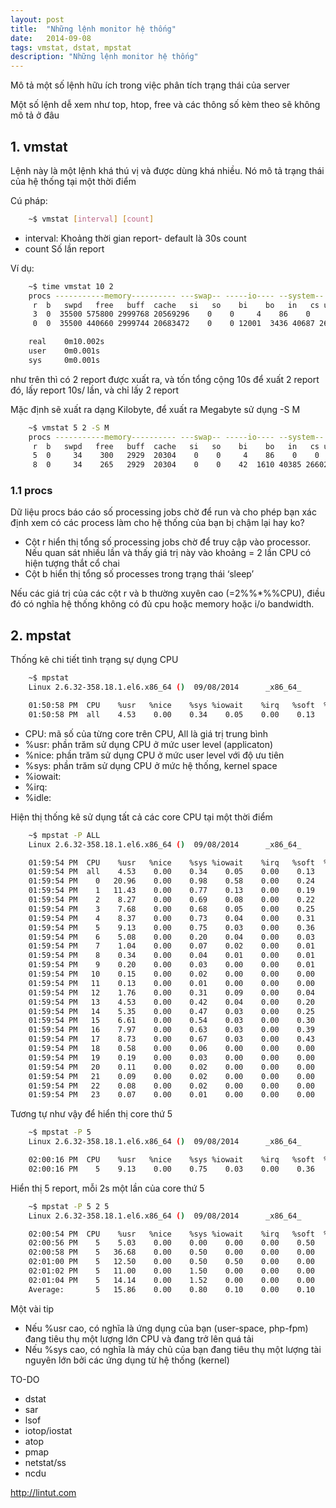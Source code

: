 ```yaml
---
layout: post
title:  "Những lệnh monitor hệ thống"
date:   2014-09-08
tags: vmstat, dstat, mpstat
description: "Những lệnh monitor hệ thống"
---
```


Mô tả một số lệnh hữu ích trong việc phân tích trạng thái của server

Một số lệnh dễ xem như top, htop, free và các thông số kèm theo sẽ không mô tả ở đâu

## 1. vmstat

Lệnh này là một lệnh khá thú vị và được dùng khá nhiều. Nó mô tả trạng thái của hệ thống tại một thời điểm

Cú pháp: 

```bash
	~$ vmstat [interval] [count]
```

- interval: Khoảng thời gian report- default là 30s count
- count Số lần report

Ví dụ:

```bash
	~$ time vmstat 10 2
	procs -----------memory---------- ---swap-- -----io---- --system-- -----cpu-----
	 r  b   swpd   free   buff  cache   si   so    bi    bo   in   cs us sy id wa st
	 3  0  35500 575800 2999768 20569296    0    0     4    86    0    0  5  0 95  0  0
	 0  0  35500 440660 2999744 20683472    0    0 12001  3436 40687 26786 12  2 86  0  0

	real    0m10.002s
	user    0m0.001s
	sys     0m0.001s
```

như trên thì có 2 report được xuất ra, và tốn tổng cộng 10s để xuất 2 report đó, lấy report 10s/ lần, và chỉ lấy 2 report

Mặc định sẽ xuất ra dạng Kilobyte, để xuất ra Megabyte sử dụng -S M

```bash
	~$ vmstat 5 2 -S M
	procs -----------memory---------- ---swap-- -----io---- --system-- -----cpu-----
	 r  b   swpd   free   buff  cache   si   so    bi    bo   in   cs us sy id wa st
	 5  0     34    300   2929  20304    0    0     4    86    0    0  5  0 95  0  0
	 8  0     34    265   2929  20304    0    0    42  1610 40385 26602 20  2 78  0  0
```

### 1.1 procs

Dữ liệu procs báo cáo số processing jobs chờ để run và cho phép bạn xác định xem có các process làm cho hệ thống của bạn bị chậm lại hay ko?

- Cột r hiển thị tổng số processing jobs chờ để truy cập vào processor. Nếu quan sát nhiều lần và thấy giá trị này vào khoảng = 2 lần CPU  có hiện tượng thắt cổ chai
- Cột b hiển thị tổng số processes trong trạng thái ‘sleep’

Nếu các giá trị của các cột r và b thường xuyên cao (=2%%*%%CPU), điều đó có nghĩa hệ thống không có đủ cpu hoặc memory hoặc i/o bandwidth.

## 2. mpstat

Thống kê chi tiết tình trạng sự dụng CPU

```bash
	~$ mpstat
	Linux 2.6.32-358.18.1.el6.x86_64 ()  09/08/2014      _x86_64_        (24 CPU)

	01:50:58 PM  CPU    %usr   %nice    %sys %iowait    %irq   %soft  %steal  %guest   %idle
	01:50:58 PM  all    4.53    0.00    0.34    0.05    0.00    0.13    0.00    0.00   94.94
```

- CPU: mã số của từng core trên CPU, All là giá trị trung bình
- %usr: phần trăm sử dụng CPU ở mức user level (applicaton)
- %nice: phần trăm sử dụng CPU ở mức user level với độ ưu tiên
- %sys: phần trăm sử dụng CPU ở mức hệ thống, kernel space
- %iowait:
- %irq:
- %idle:

Hiện thị thống kê sử dụng tất cả các core CPU tại một thời điểm

```bash
	~$ mpstat -P ALL
	Linux 2.6.32-358.18.1.el6.x86_64 ()  09/08/2014      _x86_64_        (24 CPU)

	01:59:54 PM  CPU    %usr   %nice    %sys %iowait    %irq   %soft  %steal  %guest   %idle
	01:59:54 PM  all    4.53    0.00    0.34    0.05    0.00    0.13    0.00    0.00   94.94
	01:59:54 PM    0   20.96    0.00    0.98    0.58    0.00    0.24    0.00    0.00   77.25
	01:59:54 PM    1   11.43    0.00    0.77    0.13    0.00    0.19    0.00    0.00   87.47
	01:59:54 PM    2    8.27    0.00    0.69    0.08    0.00    0.22    0.00    0.00   90.74
	01:59:54 PM    3    7.68    0.00    0.68    0.05    0.00    0.25    0.00    0.00   91.33
	01:59:54 PM    4    8.37    0.00    0.73    0.04    0.00    0.31    0.00    0.00   90.55
	01:59:54 PM    5    9.13    0.00    0.75    0.03    0.00    0.36    0.00    0.00   89.72
	01:59:54 PM    6    5.08    0.00    0.20    0.04    0.00    0.03    0.00    0.00   94.65
	01:59:54 PM    7    1.04    0.00    0.07    0.02    0.00    0.01    0.00    0.00   98.86
	01:59:54 PM    8    0.34    0.00    0.04    0.01    0.00    0.01    0.00    0.00   99.60
	01:59:54 PM    9    0.20    0.00    0.03    0.00    0.00    0.01    0.00    0.00   99.75
	01:59:54 PM   10    0.15    0.00    0.02    0.00    0.00    0.00    0.00    0.00   99.82
	01:59:54 PM   11    0.13    0.00    0.01    0.00    0.00    0.00    0.00    0.00   99.85
	01:59:54 PM   12    1.76    0.00    0.31    0.09    0.00    0.04    0.00    0.00   97.80
	01:59:54 PM   13    4.53    0.00    0.42    0.04    0.00    0.20    0.00    0.00   94.80
	01:59:54 PM   14    5.35    0.00    0.47    0.03    0.00    0.25    0.00    0.00   93.90
	01:59:54 PM   15    6.61    0.00    0.54    0.03    0.00    0.30    0.00    0.00   92.51
	01:59:54 PM   16    7.97    0.00    0.63    0.03    0.00    0.39    0.00    0.00   90.98
	01:59:54 PM   17    8.73    0.00    0.67    0.03    0.00    0.43    0.00    0.00   90.14
	01:59:54 PM   18    0.58    0.00    0.06    0.00    0.00    0.00    0.00    0.00   99.36
	01:59:54 PM   19    0.19    0.00    0.03    0.00    0.00    0.00    0.00    0.00   99.78
	01:59:54 PM   20    0.11    0.00    0.02    0.00    0.00    0.00    0.00    0.00   99.86
	01:59:54 PM   21    0.09    0.00    0.02    0.00    0.00    0.00    0.00    0.00   99.89
	01:59:54 PM   22    0.08    0.00    0.02    0.00    0.00    0.00    0.00    0.00   99.90
	01:59:54 PM   23    0.07    0.00    0.01    0.00    0.00    0.00    0.00    0.00   99.91
```

Tương tự như vậy để hiển thị core thứ 5

```bash
	~$ mpstat -P 5
	Linux 2.6.32-358.18.1.el6.x86_64 ()  09/08/2014      _x86_64_        (24 CPU)

	02:00:16 PM  CPU    %usr   %nice    %sys %iowait    %irq   %soft  %steal  %guest   %idle
	02:00:16 PM    5    9.13    0.00    0.75    0.03    0.00    0.36    0.00    0.00   89.72
```

Hiển thị 5 report, mỗi 2s một lần của core thứ 5

```bash
	~$ mpstat -P 5 2 5
	Linux 2.6.32-358.18.1.el6.x86_64 ()  09/08/2014      _x86_64_        (24 CPU)

	02:00:54 PM  CPU    %usr   %nice    %sys %iowait    %irq   %soft  %steal  %guest   %idle
	02:00:56 PM    5    5.03    0.00    0.00    0.00    0.00    0.50    0.00    0.00   94.47
	02:00:58 PM    5   36.68    0.00    0.50    0.00    0.00    0.00    0.00    0.00   62.81
	02:01:00 PM    5   12.50    0.00    0.50    0.50    0.00    0.00    0.00    0.00   86.50
	02:01:02 PM    5   11.00    0.00    1.50    0.00    0.00    0.00    0.00    0.00   87.50
	02:01:04 PM    5   14.14    0.00    1.52    0.00    0.00    0.00    0.00    0.00   84.34
	Average:       5   15.86    0.00    0.80    0.10    0.00    0.10    0.00    0.00   83.13
```

Một vài tip

- Nếu %usr cao, có nghĩa là ứng dụng của bạn (user-space, php-fpm) đang tiêu thụ một lượng lớn CPU và đang trở lên quá tải
- Nếu %sys cao, có nghĩa là máy chủ của bạn đang tiêu thụ một lượng tài nguyên lớn bởi các ứng dụng từ hệ thống (kernel)


TO-DO
- dstat
- sar
- lsof
- iotop/iostat
- atop
- pmap
- netstat/ss
- ncdu

http://lintut.com